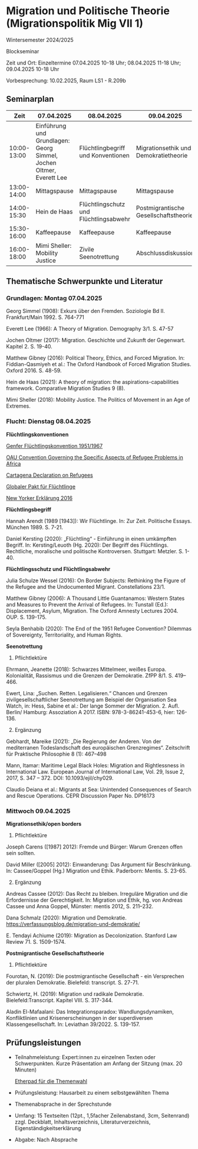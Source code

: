 <!--

author: Moritz Riemann
email:  riemann@philsem.uni-kiel.de
version: 0.1
language: en
narrator: UK English Female

\-->

# Migration und Politische Theorie (Migrationspolitik Mig VII 1)

Wintersemester 2024/2025

Blockseminar

Zeit und Ort: Einzeltermine 07.04.2025 10-18 Uhr; 08.04.2025 11-18 Uhr; 09.04.2025 10-18 Uhr  

Vorbesprechung: 10.02.2025, Raum LS1 - R.209b

## Seminarplan

|Zeit|07.04.2025|08.04.2025|09.04.2025|
|----|----|----|----|
|10:00-13:00|Einführung und Grundlagen: Georg Simmel, Jochen Oltmer, Everett Lee|Flüchtlingbegriff und Konventionen|Migrationsethik und Demokratietheorie|
|13:00-14:00|Mittagspause|Mittagspause|Mittagspause|
|14:00-15:30|Hein de Haas|Flüchtlingschutz und Flüchtlingsabwehr|Postmigrantische Gesellschaftstheorie|
|15:30-16:00|Kaffeepause|Kaffeepause|Kaffeepause|
|16:00-18:00|Mimi Sheller: Mobility Justice|Zivile Seenotrettung|Abschlussdiskussion|

## Thematische Schwerpunkte und Literatur

### Grundlagen: Montag 07.04.2025

Georg Simmel (1908): Exkurs über den Fremden. Soziologie Bd II. Frankfurt/Main 1992. S. 764-771

Everett Lee (1966): A Theory of Migration. Demography 3/1. S. 47-57

Jochen Oltmer (2017): Migration. Geschichte und Zukunft der Gegenwart. Kapitel 2. S. 19-40. 

Matthew Gibney (2016): Political Theory, Ethics, and Forced Migration. In: Fiddian-Qasmiyeh et al.: The Oxford Handbook of Forced Migration Studies. Oxford 2016. S. 48-59.  

Hein de Haas (2021): A theory of migration: the aspirations-capabilities framework. Comparative Migration Studies 9 (8).

Mimi Sheller (2018): Mobility Justice. The Politics of Movement in an Age of Extremes. 


### Flucht: Dienstag 08.04.2025

**Flüchtlingskonventionen**

[Genfer Flüchtlingskonvention 1951/1967](https://www.uno-fluechtlingshilfe.de/hilfe-weltweit/fluechtlingsschutz/genfer-fluechtlingskonvention)

[OAU Convention Governing the Specific Aspects of Refugee Problems in Africa](https://au.int/sites/default/files/treaties/36400-treaty-36400-treaty-oau_convention_1963.pdf)

[Cartagena Declaration on Refugees](https://www.oas.org/dil/1984_cartagena_declaration_on_refugees.pdf)

[Globaler Pakt für Flüchtlinge](https://www.unhcr.org/de/was-wir-tun/der-globale-pakt-fuer-fluechtlinge)

[New Yorker Erklärung 2016](https://www.unhcr.org/dach/wp-content/uploads/sites/27/2017/05/New-Yorker-Erkl%C3%A4rung-Kurzinformation.pdf)

**Flüchtlingsbegriff** 

Hannah Arendt (1989 [1943]): Wir Flüchtlinge. In: Zur Zeit. Politische Essays. München 1989. S. 7-21.

Daniel Kersting (2020): „Flüchtling“ - Einführung in einen umkämpften Begriff. In: Kersting/Leuoth (Hg. 2020): Der Begriff des Flüchtlings. Rechtliche, moralische und politische Kontroversen. Stuttgart: Metzler. S. 1-40.

**Flüchtlingsschutz und Flüchtlingsabwehr**

Julia Schulze Wessel (2016): On Border Subjects: Rethinking the Figure of the Refugee and the Undocumented Migrant. Constellations 23/1. 

Matthew Gibney (2006): A Thousand Little Guantanamos: Western States and Measures to Prevent the Arrival of Refugees. In: Tunstall (Ed.): Displacement, Asylum, Migration. The Oxford Amnesty Lectures 2004. OUP. S. 139-175.

Seyla Benhabib (2020): The End of the 1951 Refugee Convention? Dilemmas of Sovereignty, Territoriality, and Human Rights.

**Seenotrettung**

1. Pflichtlektüre

Ehrmann, Jeanette (2018): Schwarzes Mittelmeer, weißes Europa. Kolonialität, Rassismus und die Grenzen der Demokratie. ZfPP 8/1. S. 419–466.

Ewert, Lina: „Suchen. Retten. Legalisieren.“ Chancen und Grenzen zivilgesellschaftlicher Seenotrettung am Beispiel der Organisation Sea Watch, in: Hess, Sabine et al.: Der lange Sommer der Migration. 2. Aufl. Berlin/ Hamburg: Assoziation A 2017. ISBN: 978-3-86241-453-6, hier: 126-136.

2.  Ergänzung

Gebhardt, Mareike (2021): „Die Regierung der Anderen. Von der  mediterranen Todeslandschaft des europäischen Grenzregimes“. Zeitschrift  für Praktische Philosophie 8 (1): 467–498

Mann, Itamar: Maritime Legal Black Holes: Migration and Rightlessness in International Law. European Journal of International Law, Vol. 29, Issue 2, 2017, S. 347 – 372. DOI: 10.1093/ejil/chy029.

Claudio Deiana et al.: Migrants at Sea: Unintended Consequences of Search and Rescue Operations. CEPR Discussion Paper No. DP16173

### Mittwoch 09.04.2025

**Migrationsethik/open borders**

1. Pflichtlektüre

Joseph Carens ([1987] 2012): Fremde und Bürger: Warum Grenzen offen sein sollten.

David Miller ([2005] 2012): Einwanderung: Das Argument für Beschränkung. In: Cassee/Goppel (Hg.) Migration und Ethik. Paderborn: Mentis. S. 23-65.

2.  Ergänzung

Andreas Cassee (2012): Das Recht zu bleiben. Irreguläre Migration und die Erfordernisse der Gerechtigkeit. In: Migration und Ethik, hg. von Andreas Cassee und Anna Goppel, Münster: mentis 2012, S. 211–232.

Dana Schmalz (2020): Migration und Demokratie. https://verfassungsblog.de/migration-und-demokratie/ 

E. Tendayi Achiume (2019): Migration as Decolonization. Stanford Law Review 71. S. 1509-1574.

**Postmigrantische Gesellschaftstheorie**

1. Pflichtlektüre

Fourotan, N. (2019): Die postmigrantische Gesellschaft - ein Versprechen der pluralen Demokratie. Bielefeld: transcript. S. 27-71.

Schwiertz, H. (2019): Migration und radikale Demokratie. Bielefeld:Transcript. Kapitel VIII. S. 317-344. 

Aladin El-Mafaalani: Das Integrationsparadox: Wandlungsdynamiken, Konfliktlinien und Krisenerscheinungen in der superdiversen Klassengesellschaft. In: Leviathan 39/2022. S. 139-157. 

## Prüfungsleistungen

* Teilnahmeleistung: Expert:innen zu einzelnen Texten oder Schwerpunkten. Kurze Präsentation am Anfang der Sitzung (max. 20 Minuten)

  [Etherpad für die Themenwahl](https://pad.riseup.net/p/MigPol-keep)

* Prüfungsleistung: Hausarbeit zu einem selbstgewählten Thema

* Themenabsprache in der Sprechstunde  

* Umfang: 15 Textseiten (12pt., 1,5facher Zeilenabstand, 3cm, Seitenrand) zzgl. Deckblatt, Inhaltsverzeichnis, Literaturverzeichnis, Eigenständigkeitserklärung

* Abgabe: Nach Absprache
